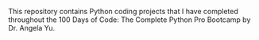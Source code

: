 This repository contains Python coding projects that I have completed throughout the 100 Days of Code: The Complete Python Pro Bootcamp by Dr. Angela Yu. 
